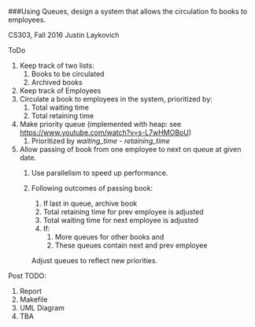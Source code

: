 ###Using Queues, design a system that allows the circulation fo books to employees.

CS303, Fall 2016
Justin Laykovich

ToDo
1. Keep track of two lists:
   1. Books to be circulated
   2. Archived books
2. Keep track of Employees
3. Circulate a book to employees in the system, prioritized by:
   1. Total waiting time
   2. Total retaining time
4. Make priority queue (implemented with heap: see https://www.youtube.com/watch?v=s-L7wHMOBoU)
   1. Prioritized by _waiting\_time - retaining\_time_
5. Allow passing of book from one employee to next on queue at given date.
   1. Use parallelism to speed up performance.
   2. Following outcomes of passing book:
      1. If last in queue, archive book
      2. Total retaining time for prev employee is adjusted
      3. Total waiting time for next employee is adjusted
      4. If:
         1. More queues for other books and
         2. These queues contain next and prev employee

        Adjust queues to reflect new priorities.

Post TODO:
1. Report
2. Makefile
3. UML Diagram
4. TBA
